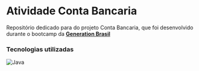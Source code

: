 # Atividade Conta Bancaria

Repositório dedicado para do projeto Conta Bancaria, que foi desenvolvido durante o bootcamp da [**Generation Brasil**](https://brazil.generation.org/)

### Tecnologias utilizadas

![Java](https://img.shields.io/badge/Java-ED8B00?style=for-the-badge&logo=openjdk&logoColor=white)

